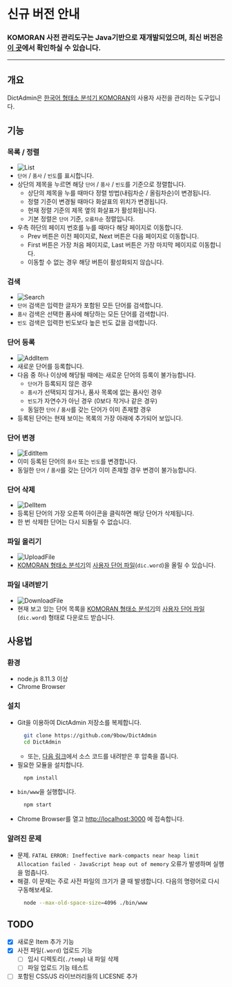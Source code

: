 # 신규 버전 안내

### KOMORAN 사전 관리도구는 Java기반으로 재개발되었으며, 최신 버전은 [이 곳](https://github.com/shineware/KOMORANAdmin)에서 확인하실 수 있습니다.

---

## 개요
DictAdmin은 [한국어 형태소 분석기 KOMORAN](https://github.com/shin285/KOMORAN)의 사용자 사전을 관리하는 도구입니다.


## 기능
### 목록 / 정렬
* ![List](./public/demo/DictAdminDemo-List.gif)
* `단어` / `품사` / `빈도`를 표시합니다.
* 상단의 제목을 누르면 해당 `단어` / `품사` / `빈도`를 기준으로 정렬합니다.
  * 상단의 제목을 누를 때마다 정렬 방법(내림차순 / 올림차순)이 변경됩니다.
  * 정렬 기준이 변경될 때마다 화살표의 위치가 변경됩니다.
  * 현재 정렬 기준의 제목 옆의 화살표가 활성화됩니다.
  * 기본 정렬은 `단어` 기준, `오름차순` 정렬입니다.
* 우측 하단의 페이지 번호를 누를 때마다 해당 페이지로 이동합니다.
  * Prev 버튼은 이전 페이지로, Next 버튼은 다음 페이지로 이동합니다.
  * First 버튼은 가장 처음 페이지로, Last 버튼은 가장 마지막 페이지로 이동합니다.
  * 이동할 수 없는 경우 해당 버튼이 활성화되지 않습니다.
### 검색
* ![Search](./public/demo/DictAdminDemo-Filter.gif)
* `단어` 검색은 입력한 글자가 포함된 모든 단어를 검색합니다.
* `품사` 검색은 선택한 품사에 해당하는 모든 단어를 검색합니다.
* `빈도` 검색은 입력한 빈도보다 높은 빈도 값을 검색합니다.
### 단어 등록
* ![AddItem](./public/demo/DictAdminDemo-Add.gif)
* 새로운 단어를 등록합니다.
* 다음 중 하나 이상에 해당될 때에는 새로운 단어의 등록이 불가능합니다.
  * `단어`가 등록되지 않은 경우
  * `품사`가 선택되지 않거나, 품사 목록에 없는 품사인 경우
  * `빈도`가 자연수가 아닌 경우 (0보다 작거나 같은 경우)
  * 동일한 `단어` / `품사`를 갖는 단어가 이미 존재할 경우
* 등록된 단어는 현재 보이는 목록의 가장 아래에 추가되어 보입니다.
### 단어 변경
* ![EditItem](./public/demo/DictAdminDemo-Edit.gif)
* 이미 등록된 단어의 `품사` 또는 `빈도`를 변경합니다.
* 동일한 `단어` / `품사`를 갖는 단어가 이미 존재할 경우 변경이 불가능합니다.
### 단어 삭제
* ![DelItem](./public/demo/DictAdminDemo-Delete.gif)
* 등록된 단어의 가장 오른쪽 아이콘을 클릭하면 해당 단어가 삭제됩니다.
* 한 번 삭제한 단어는 다시 되돌릴 수 없습니다.
### 파일 올리기
* ![UploadFile](./public/demo/DictAdminDemo-Upload.gif)
* [KOMORAN 형태소 분석기](https://github.com/shin285/KOMORAN)의 [사용자 단어 파일](https://github.com/shin285/KOMORAN/blob/master/corpus_build/dic.word)(`dic.word`)을 올릴 수 있습니다.
### 파일 내려받기
* ![DownloadFile](./public/demo/DictAdminDemo-Download.gif)
* 현재 보고 있는 단어 목록을 [KOMORAN 형태소 분석기](https://github.com/shin285/KOMORAN)의 [사용자 단어 파일](https://github.com/shin285/KOMORAN/blob/master/corpus_build/dic.word)(`dic.word`) 형태로 다운로드 받습니다.


## 사용법
### 환경
* node.js 8.11.3 이상
* Chrome Browser

### 설치
* Git을 이용하여 DictAdmin 저장소를 복제합니다.
  ```sh
    git clone https://github.com/9bow/DictAdmin
    cd DictAdmin
  ```
    * 또는, [다음 링크](https://github.com/9bow/DictAdmin/releases)에서 소스 코드를 내려받은 후 압축을 풉니다.
* 필요한 모듈을 설치합니다.
  ```sh
    npm install
  ```
* `bin/www`을 실행합니다.
  ```sh
    npm start
  ```
* Chrome Browser를 열고 [http://localhost:3000](http://localhost:3000) 에 접속합니다.

### 알려진 문제
* 문제. `FATAL ERROR: Ineffective mark-compacts near heap limit Allocation failed - JavaScript heap out of memory` 오류가 발생하며 실행을 멈춥니다.
* 해결. 이 문제는 주로 사전 파일의 크기가 클 때 발생합니다. 다음의 명령어로 다시 구동해보세요.
    ```sh
      node --max-old-space-size=4096 ./bin/www
    ```


## TODO
* [x] 새로운 Item 추가 기능
* [x] 사전 파일(`.word`) 업로드 기능
  * [ ] 임시 디렉토리(`./temp`) 내 파일 삭제
  * [ ] 파일 업로드 기능 테스트
* [ ] 포함된 CSS/JS 라이브러리들의 LICESNE 추가
